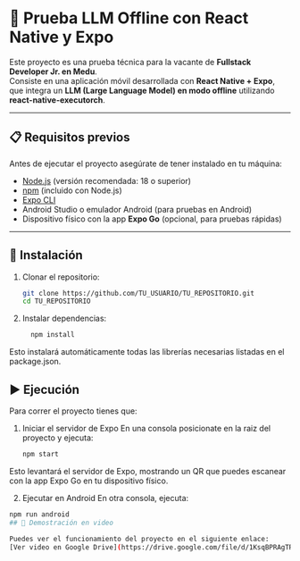 # 🤖 Prueba LLM Offline con React Native y Expo

Este proyecto es una prueba técnica para la vacante de **Fullstack Developer Jr. en Medu**.  
Consiste en una aplicación móvil desarrollada con **React Native + Expo**, que integra un **LLM (Large Language Model) en modo offline** utilizando **react-native-executorch**.  

---

## 📋 Requisitos previos

Antes de ejecutar el proyecto asegúrate de tener instalado en tu máquina:

- [Node.js](https://nodejs.org/) (versión recomendada: 18 o superior)  
- [npm](https://www.npmjs.com/) (incluido con Node.js)  
- [Expo CLI](https://docs.expo.dev/get-started/installation/)  
- Android Studio o emulador Android (para pruebas en Android)  
- Dispositivo físico con la app **Expo Go** (opcional, para pruebas rápidas)  

---

## 🚀 Instalación

1. Clonar el repositorio:  

   ```bash
   git clone https://github.com/TU_USUARIO/TU_REPOSITORIO.git
   cd TU_REPOSITORIO
2. Instalar dependencias:
   ```bash
     npm install

Esto instalará automáticamente todas las librerías necesarias listadas en el package.json.

## ▶️ Ejecución

Para correr el proyecto tienes que:

1. Iniciar el servidor de Expo
   En una consola posicionate en la raiz del proyecto y ejecuta:
   ```bash
   npm start
Esto levantará el servidor de Expo, mostrando un QR que puedes escanear con la app Expo Go en tu dispositivo físico.

2. Ejecutar en Android
  En otra consola, ejecuta:
  ```bash
  npm run android
## 🎥 Demostración en video

Puedes ver el funcionamiento del proyecto en el siguiente enlace:  
[Ver video en Google Drive](https://drive.google.com/file/d/1KsqBPRAgTRDChftc2BqcthnmXjt1Bhf6/view?usp=sharing)
